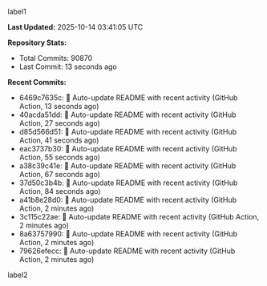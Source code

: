 
label1 
<!-- ACTIVITY_START -->
**Last Updated:** 2025-10-14 03:41:05 UTC

**Repository Stats:**
- Total Commits: 90870
- Last Commit: 13 seconds ago

**Recent Commits:**
- 6469c7635c: 🤖 Auto-update README with recent activity (GitHub Action, 13 seconds ago)
- 40acda51dd: 🤖 Auto-update README with recent activity (GitHub Action, 27 seconds ago)
- d85d566d51: 🤖 Auto-update README with recent activity (GitHub Action, 41 seconds ago)
- eac3737b30: 🤖 Auto-update README with recent activity (GitHub Action, 55 seconds ago)
- a38c39c41e: 🤖 Auto-update README with recent activity (GitHub Action, 67 seconds ago)
- 37d50c3b4b: 🤖 Auto-update README with recent activity (GitHub Action, 84 seconds ago)
- a41b8e28d0: 🤖 Auto-update README with recent activity (GitHub Action, 2 minutes ago)
- 3c115c22ae: 🤖 Auto-update README with recent activity (GitHub Action, 2 minutes ago)
- 8a63757990: 🤖 Auto-update README with recent activity (GitHub Action, 2 minutes ago)
- 79626efecc: 🤖 Auto-update README with recent activity (GitHub Action, 2 minutes ago)
<!-- ACTIVITY_END -->

label2
